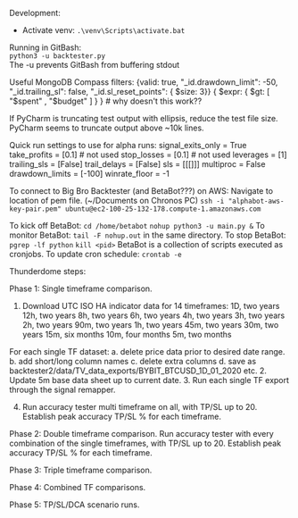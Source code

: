 Development:
* Activate venv: `.\venv\Scripts\activate.bat`

Running in GitBash:  
`python3 -u backtester.py`  
The -u prevents GitBash from buffering stdout


Useful MongoDB Compass filters:
{valid: true, "_id.drawdown_limit": -50, "_id.trailing_sl": false, "_id.sl_reset_points": { $size: 3}}
{ $expr: { $gt: [ "$spent" , "$budget" ] } }  # why doesn't this work??

If PyCharm is truncating test output with ellipsis, reduce the test file size.  PyCharm seems to truncate
output above ~10k lines.

Quick run settings to use for alpha runs:
        signal_exits_only = True
        take_profits = [0.1]  # not used
        stop_losses = [0.1]  # not used
        leverages = [1]
        trailing_sls = [False]
        trail_delays = [False]
        sls = [[[]]]
        multiproc = False
        drawdown_limits = [-100]
        winrate_floor = -1

To connect to Big Bro Backtester (and BetaBot???) on AWS:
Navigate to location of pem file. (~/Documents on Chronos PC)
`ssh -i "alphabot-aws-key-pair.pem" ubuntu@ec2-100-25-132-178.compute-1.amazonaws.com`

To kick off BetaBot:
`cd /home/betabot`
`nohup python3 -u main.py &`
To monitor BetaBot:
`tail -F nohup.out` in the same directory.
To stop BetaBot:
`pgrep -lf python`
`kill <pid>`
BetaBot is a collection of scripts executed as cronjobs.
To update cron schedule:
`crontab -e`


Thunderdome steps:

Phase 1: Single timeframe comparison.
1. Download UTC ISO HA indicator data for 14 timeframes:
1D, two years 
12h, two years
8h, two years
6h, two years
4h, two years
3h, two years
2h, two years
90m, two years
1h, two years
45m, two years
30m, two years
15m, six months
10m, four months
5m, two months

For each single TF dataset: 
a. delete price data prior to desired date range.
b. add short/long column names
c. delete extra columns
d. save as backtester2/data/TV_data_exports/BYBIT_BTCUSD_1D_01_2020 etc.
2. Update 5m base data sheet up to current date.
3. Run each single TF export through the signal remapper.

4. Run accuracy tester multi timeframe on all, with TP/SL up to 20.
Establish peak accuracy TP/SL % for each timeframe.

Phase 2: Double timeframe comparison.
Run accuracy tester with every combination of the single timeframes, with TP/SL up to 20.
Establish peak accuracy TP/SL % for each timeframe.

Phase 3: Triple timeframe comparison.


Phase 4: Combined TF comparisons.


Phase 5: TP/SL/DCA scenario runs.

